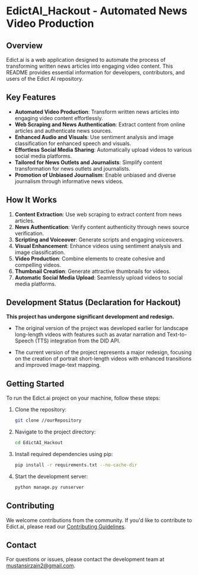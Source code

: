 # EdictAI_Hackout - Automated News Video Production

## Overview

Edict.ai is a web application designed to automate the process of transforming written news articles into engaging video content. This README provides essential information for developers, contributors, and users of the Edict AI repository.

## Key Features

- **Automated Video Production**: Transform written news articles into engaging video content effortlessly.
- **Web Scraping and News Authentication**: Extract content from online articles and authenticate news sources.
- **Enhanced Audio and Visuals**: Use sentiment analysis and image classification for enhanced speech and visuals.
- **Effortless Social Media Sharing**: Automatically upload videos to various social media platforms.
- **Tailored for News Outlets and Journalists**: Simplify content transformation for news outlets and journalists.
- **Promotion of Unbiased Journalism**: Enable unbiased and diverse journalism through informative news videos.

## How It Works

1. **Content Extraction**: Use web scraping to extract content from news articles.
2. **News Authentication**: Verify content authenticity through news source verification.
3. **Scripting and Voiceover**: Generate scripts and engaging voiceovers.
4. **Visual Enhancement**: Enhance videos using sentiment analysis and image classification.
5. **Video Production**: Combine elements to create cohesive and compelling videos.
6. **Thumbnail Creation**: Generate attractive thumbnails for videos.
7. **Automatic Social Media Upload**: Seamlessly upload videos to social media platforms.

## Development Status (Declaration for Hackout)

**This project has undergone significant development and redesign.**

- The original version of the project was developed earlier for landscape long-length videos with features such as avatar narration and Text-to-Speech (TTS) integration from the DID API.

- The current version of the project represents a major redesign, focusing on the creation of portrait short-length videos with enhanced transitions and improved image-text mapping.

## Getting Started

To run the Edict.ai project on your machine, follow these steps:

1. Clone the repository:
   ```bash
   git clone //ourRepository
   ```

2. Navigate to the project directory:
   ```bash
   cd EdictAI_Hackout
   ```

3. Install required dependencies using pip:
   ```bash
   pip install -r requirements.txt --no-cache-dir
   ```

4. Start the development server:
   ```bash
   python manage.py runserver
   ```

## Contributing

We welcome contributions from the community. If you'd like to contribute to Edict.ai, please read our [Contributing Guidelines](CONTRIBUTING.md).

## Contact

For questions or issues, please contact the development team at [mustansirzain2@gmail.com](mailto:mustansirzain2@gmail.com).
